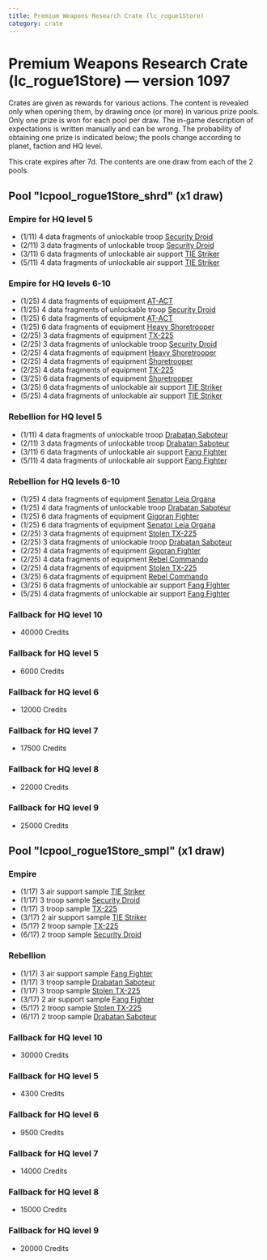 ```yaml
---
title: Premium Weapons Research Crate (lc_rogue1Store)
category: crate
---
```


# Premium Weapons Research Crate (lc_rogue1Store) — version 1097

Crates are given as rewards for various actions. The content is revealed only when opening them, by drawing once (or more) in various prize pools. Only one prize is won for each pool per draw. The in-game description of expectations is written manually and can be wrong. The probability of obtaining one prize is indicated below; the pools change according to planet, faction and HQ level.

This crate expires after 7d. The contents are one draw from each of the 2 pools.

## Pool "lcpool_rogue1Store_shrd" (x1 draw)

### Empire for HQ level 5

  * (1/11) 4 data fragments of unlockable troop [Security Droid](SecurityDroid)
  * (2/11) 3 data fragments of unlockable troop [Security Droid](SecurityDroid)
  * (3/11) 6 data fragments of unlockable air support [TIE Striker](AtmosMig)
  * (5/11) 4 data fragments of unlockable air support [TIE Striker](AtmosMig)

### Empire for HQ levels 6-10

  * (1/25) 4 data fragments of equipment [AT-ACT](eqpEmpireCargoGreatDane)
  * (1/25) 4 data fragments of unlockable troop [Security Droid](SecurityDroid)
  * (1/25) 6 data fragments of equipment [AT-ACT](eqpEmpireCargoGreatDane)
  * (1/25) 6 data fragments of equipment [Heavy Shoretrooper](eqpEmpirePentagonHeavyTrooper)
  * (2/25) 3 data fragments of equipment [TX-225](eqpEmpireHovertank)
  * (2/25) 3 data fragments of unlockable troop [Security Droid](SecurityDroid)
  * (2/25) 4 data fragments of equipment [Heavy Shoretrooper](eqpEmpirePentagonHeavyTrooper)
  * (2/25) 4 data fragments of equipment [Shoretrooper](eqpEmpirePentagonTrooper)
  * (2/25) 4 data fragments of equipment [TX-225](eqpEmpireHovertank)
  * (3/25) 6 data fragments of equipment [Shoretrooper](eqpEmpirePentagonTrooper)
  * (3/25) 6 data fragments of unlockable air support [TIE Striker](AtmosMig)
  * (5/25) 4 data fragments of unlockable air support [TIE Striker](AtmosMig)

### Rebellion for HQ level 5

  * (1/11) 4 data fragments of unlockable troop [Drabatan Saboteur](BigMouthAlien)
  * (2/11) 3 data fragments of unlockable troop [Drabatan Saboteur](BigMouthAlien)
  * (3/11) 6 data fragments of unlockable air support [Fang Fighter](FangFighter)
  * (5/11) 4 data fragments of unlockable air support [Fang Fighter](FangFighter)

### Rebellion for HQ levels 6-10

  * (1/25) 4 data fragments of equipment [Senator Leia Organa](eqpRebelDiplomat)
  * (1/25) 4 data fragments of unlockable troop [Drabatan Saboteur](BigMouthAlien)
  * (1/25) 6 data fragments of equipment [Gigoran Fighter](eqpRebelShaggyAlien)
  * (1/25) 6 data fragments of equipment [Senator Leia Organa](eqpRebelDiplomat)
  * (2/25) 3 data fragments of equipment [Stolen TX-225](eqpRebelHovertank)
  * (2/25) 3 data fragments of unlockable troop [Drabatan Saboteur](BigMouthAlien)
  * (2/25) 4 data fragments of equipment [Gigoran Fighter](eqpRebelShaggyAlien)
  * (2/25) 4 data fragments of equipment [Rebel Commando](eqpRebelPentagonSoldier)
  * (2/25) 4 data fragments of equipment [Stolen TX-225](eqpRebelHovertank)
  * (3/25) 6 data fragments of equipment [Rebel Commando](eqpRebelPentagonSoldier)
  * (3/25) 6 data fragments of unlockable air support [Fang Fighter](FangFighter)
  * (5/25) 4 data fragments of unlockable air support [Fang Fighter](FangFighter)

### Fallback for HQ level 10

  * 40000 Credits

### Fallback for HQ level 5

  * 6000 Credits

### Fallback for HQ level 6

  * 12000 Credits

### Fallback for HQ level 7

  * 17500 Credits

### Fallback for HQ level 8

  * 22000 Credits

### Fallback for HQ level 9

  * 25000 Credits

## Pool "lcpool_rogue1Store_smpl" (x1 draw)

### Empire

  * (1/17) 3 air support sample [TIE Striker](AtmosMig)
  * (1/17) 3 troop sample [Security Droid](SecurityDroid)
  * (1/17) 3 troop sample [TX-225](EmpireHovertankSample)
  * (3/17) 2 air support sample [TIE Striker](AtmosMig)
  * (5/17) 2 troop sample [TX-225](EmpireHovertankSample)
  * (6/17) 2 troop sample [Security Droid](SecurityDroid)

### Rebellion

  * (1/17) 3 air support sample [Fang Fighter](FangFighter)
  * (1/17) 3 troop sample [Drabatan Saboteur](BigMouthAlien)
  * (1/17) 3 troop sample [Stolen TX-225](RebelHovertankSample)
  * (3/17) 2 air support sample [Fang Fighter](FangFighter)
  * (5/17) 2 troop sample [Stolen TX-225](RebelHovertankSample)
  * (6/17) 2 troop sample [Drabatan Saboteur](BigMouthAlien)

### Fallback for HQ level 10

  * 30000 Credits

### Fallback for HQ level 5

  * 4300 Credits

### Fallback for HQ level 6

  * 9500 Credits

### Fallback for HQ level 7

  * 14000 Credits

### Fallback for HQ level 8

  * 15000 Credits

### Fallback for HQ level 9

  * 20000 Credits